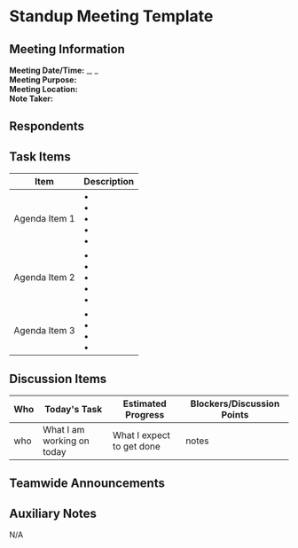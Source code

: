 # Standup Meeting Template

## Meeting Information

**Meeting Date/Time:** \_, \_  
**Meeting Purpose:**  
**Meeting Location:**  
**Note Taker:**

## Respondents

## Task Items

| Item          | Description                 |
| ------------- | --------------------------- |
| Agenda Item 1 | • <br>• <br>• <br>• <br>•   |
| Agenda Item 2 | • <br>• <br>• <br>• <br>•   |
| Agenda Item 3 | • <br> • <br> • <br> • <br> |

## Discussion Items

| Who | Today's Task               | Estimated Progress        | Blockers/Discussion Points |
| --- | -------------------------- | ------------------------- | -------------------------- |
| who | What I am working on today | What I expect to get done | notes                      |

## Teamwide Announcements

## Auxiliary Notes

N/A
